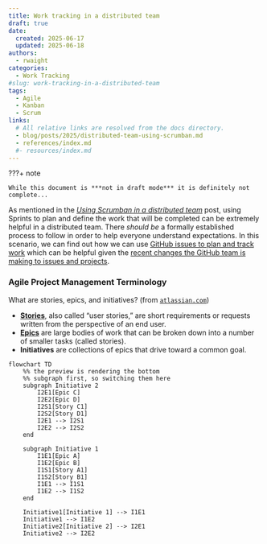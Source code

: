 ```yaml
---
title: Work tracking in a distributed team
draft: true
date:
  created: 2025-06-17
  updated: 2025-06-18
authors:
  - rwaight
categories:
  - Work Tracking
#slug: work-tracking-in-a-distributed-team
tags:
  - Agile
  - Kanban
  - Scrum
links:
  # All relative links are resolved from the docs directory.
  - blog/posts/2025/distributed-team-using-scrumban.md
  - references/index.md
  #- resources/index.md
---
```



???+ note

    While this document is ***not in draft mode*** it is definitely not complete...

<!--- ## Work Tracking --->

As mentioned in the [_Using Scrumban in a distributed team_](./distributed-team-using-scrumban.md) post, using Sprints to plan and define the work that will be completed can be extremely helpful in a distributed team. 
There _should be_ a formally established process to follow in order to help everyone understand expectations. 
In this scenario, we can find out how we can use [GitHub issues to plan and track work][01] which can be helpful given the [recent changes the GitHub team is making to issues and projects][02].

<!--- 
References for later:

- https://www.atlassian.com/agile/scrum/sprint-planning
- https://www.atlassian.com/software/jira/templates/sprint-backlog
- https://www.atlassian.com/agile/project-management/workflow
- https://www.atlassian.com/agile/project-management/epics-stories-themes
- https://medium.com/agile-adapt/how-to-plan-your-agile-projects-with-epics-and-milestones-d80287ca730e

--->

### Agile Project Management Terminology

<!--- from https://www.atlassian.com/agile/project-management/epics-stories-themes --->

What are stories, epics, and initiatives? (from [`atlassian.com`][11])

- [**Stories**][12], also called “user stories,” are short requirements or requests written from the perspective of an end user.
- [**Epics**][13] are large bodies of work that can be broken down into a number of smaller tasks (called stories).
- **Initiatives** are collections of epics that drive toward a common goal.


```mermaid
flowchart TD
    %% the preview is rendering the bottom
    %% subgraph first, so switching them here
    subgraph Initiative 2
        I2E1[Epic C]
        I2E2[Epic D]
        I2S1[Story C1]
        I2S2[Story D1]
        I2E1 --> I2S1
        I2E2 --> I2S2
    end

    subgraph Initiative 1
        I1E1[Epic A]
        I1E2[Epic B]
        I1S1[Story A1]
        I1S2[Story B1]
        I1E1 --> I1S1
        I1E2 --> I1S2
    end

    Initiative1[Initiative 1] --> I1E1
    Initiative1 --> I1E2
    Initiative2[Initiative 2] --> I2E1
    Initiative2 --> I2E2
```


<!--- ## End --->

[01]: https://docs.github.com/en/issues/tracking-your-work-with-issues/configuring-issues/planning-and-tracking-work-for-your-team-or-project
[02]: https://github.blog/changelog/2025-04-09-evolving-github-issues-and-projects/
[11]: <https://www.atlassian.com/agile/project-management/epics-stories-themes> "Stories, epics, and initiatives"
[12]: https://www.atlassian.com/agile/project-management/user-stories
[13]: https://www.atlassian.com/agile/project-management/epics
[90]: https://www.atlassian.com/agile/project-management/workflow
[91]: https://www.atlassian.com/software/jira/templates/sprint-backlog
[92]: https://medium.com/agile-adapt/how-to-plan-your-agile-projects-with-epics-and-milestones-d80287ca730e


<!--- [999]: https://asana.com/resources/what-is-scrum --->
